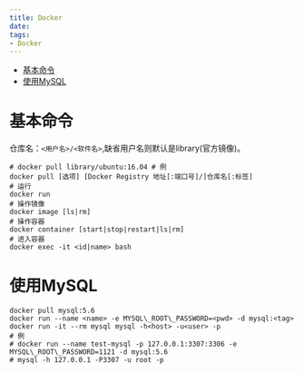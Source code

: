 ```yaml
---
title: Docker
date:
tags:
- Docker
---
```


<!-- TOC -->

- [基本命令](#基本命令)
- [使用MySQL](#使用mysql)

<!-- /TOC -->

# 基本命令

仓库名：`<用户名>/<软件名>`,缺省用户名则默认是library(官方镜像)。

```shell
# docker pull library/ubuntu:16.04 # 例
docker pull [选项] [Docker Registry 地址[:端口号]/]仓库名[:标签]
# 运行
docker run
# 操作镜像
docker image [ls|rm]
# 操作容器
docker container [start|stop|restart|ls|rm]
# 进入容器
docker exec -it <id|name> bash
```

# 使用MySQL

```shell
docker pull mysql:5.6
docker run --name <name> -e MYSQL\_ROOT\_PASSWORD=<pwd> -d mysql:<tag>
docker run -it --rm mysql mysql -h<host> -u<user> -p
# 例
# docker run --name test-mysql -p 127.0.0.1:3307:3306 -e MYSQL\_ROOT\_PASSWORD=1121 -d mysql:5.6
# mysql -h 127.0.0.1 -P3307 -u root -p
```
